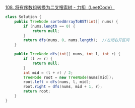 [108. 将有序数组转换为二叉搜索树 - 力扣（LeetCode）](https://leetcode.cn/problems/convert-sorted-array-to-binary-search-tree/description/)





```java
class Solution {
    public TreeNode sortedArrayToBST(int[] nums) {
        if (nums.length == 0) {
            return null;
        }
        return dfs(nums, 0, nums.length);  //左闭右开区间
    }

    public TreeNode dfs(int[] nums, int l, int r) {
        if (l >= r) {
            return null;
        }
        int mid = (l + r) / 2;
        TreeNode root = new TreeNode(nums[mid]);
        root.left = dfs(nums, l, mid);
        root.right = dfs(nums, mid + 1, r);
        return root;
    }
}
```